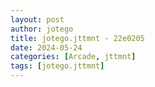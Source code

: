 ```yaml
---
layout: post
author: jotego
title: jotego.jttmnt - 22e0205
date: 2024-05-24
categories: [Arcade, jttmnt]
tags: [jotego.jttmnt]
---
```


